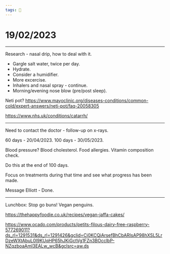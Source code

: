 ```yaml
---
tags: 📆
---
```


# 19/02/2023
---

Research - nasal drip, how to deal with it.

- Gargle salt water, twice per day.
- Hydrate.
- Consider a humidifier.
- More excercise.
- Inhalers and nasal spray - continue.
- Morning/evening nose blow (pre/post sleep).

Neti pot? https://www.mayoclinic.org/diseases-conditions/common-cold/expert-answers/neti-pot/faq-20058305

https://www.nhs.uk/conditions/catarrh/

---

Need to contact the doctor - follow-up on x-rays.

60 days - 20/04/2023.
100 days - 30/05/2023.

Blood pressure?
Blood cholesterol.
Food allergies.
Vitamin composition check.

Do this at the end of 100 days.

Focus on treatments during that time and see what progress has been made.

Message Elliott - Done.

---

Lunchbox:
Stop go buns!
Vegan penguins.

https://thehappyfoodie.co.uk/recipes/vegan-jaffa-cakes/

https://www.ocado.com/products/petits-filous-dairy-free-raspberry-577269011?ds_rl=1291531&ds_rl=1291426&gclid=Cj0KCQiArsefBhCbARIsAP98hXSL5LrDzeWXtAbuL0I9KUqHP65hJKiGctVg1FZn3BOcclbP-NZqzboaAmI3EALw_wcB&gclsrc=aw.ds



